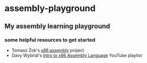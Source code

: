 # assembly-playground

## My assembly learning playground

### some helpful resources to get started

* Tomasz Żok's [x86 assembly](http://www.cs.put.poznan.pl/tzok/public/cawllp-04-asm.html) project
* Davy Wybiral's [Intro to x86 Assembly Language](https://youtube.com/playlist?list=PLmxT2pVYo5LB5EzTPZGfFN0c2GDiSXgQe) YouTube playlist